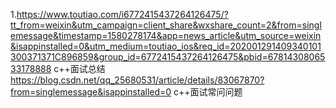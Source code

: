 1.https://www.toutiao.com/i6772415437264126475/?tt_from=weixin&utm_campaign=client_share&wxshare_count=2&from=singlemessage&timestamp=1580278174&app=news_article&utm_source=weixin&isappinstalled=0&utm_medium=toutiao_ios&req_id=202001291409340101300371371C896859&group_id=6772415437264126475&pbid=6781430806533178888   c++面试总结  
https://blog.csdn.net/qq_25680531/article/details/83067870?from=singlemessage&isappinstalled=0   c++面试常问问题  
